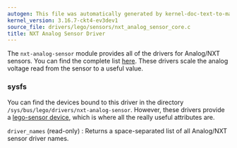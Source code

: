 ```yaml
---
autogen: This file was automatically generated by kernel-doc-text-to-markdown.py
kernel_version: 3.16.7-ckt4-ev3dev1
source_file: drivers/lego/sensors/nxt_analog_sensor_core.c
title: NXT Analog Sensor Driver
---
```


The `nxt-analog-sensor` module provides all of the drivers for Analog/NXT
sensors. You can find the complete list [here][supported sensors]. These
drivers scale the analog voltage read from the sensor to a useful value.

### sysfs

You can find the devices bound to this driver in the directory
`/sys/bus/lego/drivers/nxt-analog-sensor`. However, these drivers provide a
[lego-sensor device], which is where all the really useful attributes are.

`driver_names` (read-only)
: Returns a space-separated list of all Analog/NXT sensor driver names.

[lego-sensor device]: ../lego-sensor-class
[supported sensors]: /docs/sensors#supported-sensors

